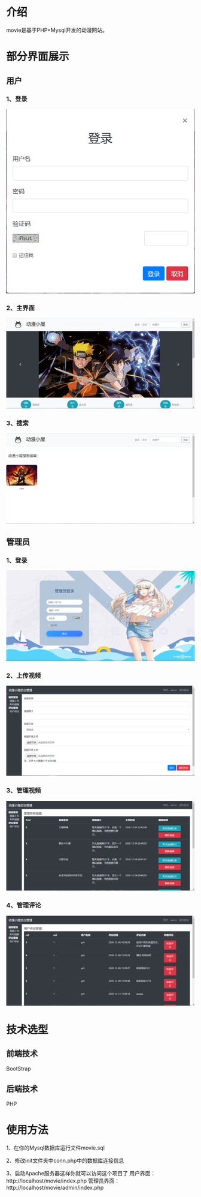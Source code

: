 # 介绍

movie是基于PHP+Mysql开发的动漫网站。

# 部分界面展示

## 用户

### 1、登录

![](image/login.PNG)

### 2、主界面

![](image/index.PNG)

### 3、搜索

![](image/search.PNG)

## 管理员

### 1、登录

![](image/adminlogin.PNG)

### 2、上传视频

![](image/upload.PNG)

### 3、管理视频

![](image/manage.PNG)

### 4、管理评论

![](image/comment.PNG)

# 技术选型

## 前端技术

BootStrap

## 后端技术

PHP

# 使用方法

1、在你的Mysql数据库运行文件movie.sql

2、修改init文件夹中conn.php中的数据库连接信息

3、启动Apache服务器这样你就可以访问这个项目了
用户界面：http://localhost/movie/index.php
管理员界面：http://localhost/movie/admin/index.php